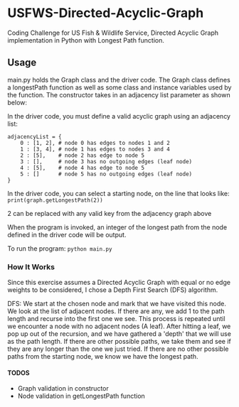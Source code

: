 # USFWS-Directed-Acyclic-Graph
Coding Challenge for US Fish &amp; Wildlife Service, Directed Acyclic Graph implementation in Python with Longest Path function.

## Usage
main.py holds the Graph class and the driver code. The Graph class defines a longestPath function as well as some class and instance variables used by the function. The constructor takes in an adjacency list parameter as shown below:

In the driver code, you must define a valid acyclic graph using an adjacency list:
```
adjacencyList = {
    0 : [1, 2], # node 0 has edges to nodes 1 and 2
    1 : [3, 4], # node 1 has edges to nodes 3 and 4
    2 : [5],    # node 2 has edge to node 5
    3 : [],     # node 3 has no outgoing edges (leaf node)
    4 : [5],    # node 4 has edge to node 5
    5 : []      # node 5 has no outgoing edges (leaf node)
}
```

In the driver code, you can select a starting node, on the line that looks like: 
`print(graph.getLongestPath(2))`  

2 can be replaced with any valid key from the adjacency graph above

When the program is invoked, an integer of the longest path from the node defined in the driver code will be output.

To run the program:
`python main.py`

### How It Works
Since this exercise assumes a Directed Acyclic Graph with equal or no edge weights to be considered, I chose a Depth First Search (DFS) algorithm.

DFS: We start at the chosen node and mark that we have visited this node. We look at the list of adjacent nodes. If there are any, we add 1 to the path length and recurse into the first one we see. This process is repeated until we encounter a node with no adjacent nodes (A leaf). After hitting a leaf, we pop up out of the recursion, and we have gathered a 'depth' that we will use as the path length. If there are other possible paths, we take them and see if they are any longer than the one we just tried. If there are no other possible paths from the starting node, we know we have the longest path.

#### TODOS
* Graph validation in constructor
* Node validation in getLongestPath function